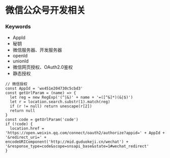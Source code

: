 # 微信公众号开发相关

### Keywords

* AppId
* 秘钥
* 微信服务器、开发服务器
* openId
* unionId
* 微信网页授权、OAuth2.0鉴权
* 静态授权

```
// 微信授权
const AppId = 'wx451e204730c5cbd3'
const getUrlParam = (name) => {
  let reg = new RegExp('(^|&)' + name + '=([^&]*)(&|$)')
  let r = location.search.substr(1).match(reg)
  if (r != null) return unescape(r[2])
  return null
}
const code = getUrlParam('code')
if (!code) {
  location.href = 'https://open.weixin.qq.com/connect/oauth2/authorize?appid=' + AppId + '&redirect_uri=' + encodeURIComponent('http://mid.guduokeji.cn/wechat') + '&response_type=code&scope=snsapi_base&state=1#wechat_redirect'
}

```
